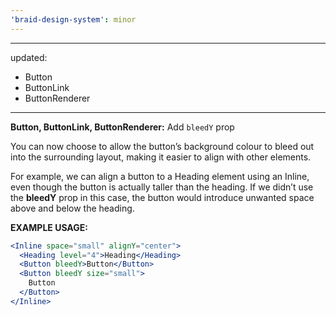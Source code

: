 ```yaml
---
'braid-design-system': minor
---
```


---
updated:
  - Button
  - ButtonLink
  - ButtonRenderer
---

**Button, ButtonLink, ButtonRenderer:** Add `bleedY` prop

You can now choose to allow the button’s background colour to bleed out into the surrounding layout, making it easier to align with other elements.

For example, we can align a button to a Heading element using an Inline, even though the button is actually taller than the heading. If we didn’t use the **bleedY** prop in this case, the button would introduce unwanted space above and below the heading.

**EXAMPLE USAGE:**
```jsx
<Inline space="small" alignY="center">
  <Heading level="4">Heading</Heading>
  <Button bleedY>Button</Button>
  <Button bleedY size="small">
    Button
  </Button>
</Inline>
```

